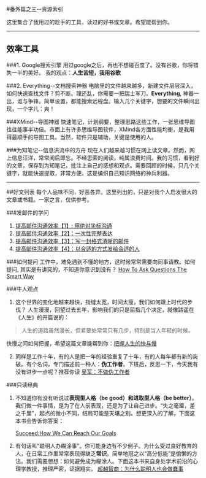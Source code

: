 #番外篇之三--资源索引

这里集合了我用过的趁手的工具，读过的好书或文章。希望能帮到你。

---

## 效率工具

###1. Google搜索引擎
用过google之后，再也不想碰百度了。没有谷歌，你将错失一半的美好。
我的观点：**人生苦短，我用谷歌**

###2. Everything--文档搜索神器
电脑里的文件越来越多，新建文件层层深入，如何快速查找文件？剪不断。理还乱，你需要一把瑞士军刀。**Everything**, 神器一出，谁与争锋。简单设置，都能搜索远程盘。输入几个关键字，想要的文件瞬间出现，一个字儿：爽！

###XMind--导图神器
快速笔记，计划纲要，整理思路这些工作，一张思维导图往往能事半功倍。市面上有许多思维导图软件，XMind各方面性能均衡，是我用得最顺手的导图工具。当然，软件只是辅助，关键是使用的人。

###为知笔记--信息洪流中的方舟
现在人们越来越习惯在网上读文章。然而，网上信息汪洋，常常阅后即忘。不经思索的阅读，纯属浪费时间。我的习惯，看到好的文章，保存到为知笔记，批注上自己的感想和观点。需要回顾的时候，只几个关键字，就能快速提取，非常方便。这是编织自己知识网络的神兵利器。

---
##好文列表
每个人品味不同，好恶各异。这里列出的，只是对我个人启发很大的文章或书籍。一家之言，仅供参考。

###发邮件的学问
1. [提高邮件沟通效率【1】: 用绝对坐标沟通](http://mp.weixin.qq.com/s/qwNFfgH5B13povwiFiGjtg)
2. [提高邮件沟通效率【2】：一次性完整表达](http://mp.weixin.qq.com/s/sugfJy7cVNONCnYslPyYGw)
3. [提高邮件沟通效率【3】：写一封格式清晰的邮件](http://mp.weixin.qq.com/s/Li25WAPId_gkNQ2tfl6daA)
4. [提高邮件沟通效率【4】：以合适的方式发给合适的人](http://mp.weixin.qq.com/s/vxKcpSPItkOY-5X_hkaB9w)

###如何提问
工作中，难免遇到不懂的地方，这时候常常需要向同事请教。如何提问, 其实是有讲究的，不知道你意识到没有？
[How To Ask Questions The Smart Way](http://www.catb.org/~esr/faqs/smart-questions.html)

###牛人观点

1. 这个世界的变化地越来越快，指缝太宽，时间太瘦，我们如何跟上时代的步伐？
   人生漫漫，回望过去五年，影响我们的只是屈指几个决定，就像路遥在《人生》的开篇说的：
>人生的道路虽然漫长，但紧要处常常只有几步，特别是当人年轻的时候。

 快慢之间如何把握，希望这篇文章能帮到你：[把握人生的快与慢](http://mp.weixin.qq.com/s/dP-C2HS_PSWWgfcJuNcxaQ)

2. 同样是工作十年，有的人是把一年的经验重复了十年，有的人每年都有新的突破。有个名词，专门描述前一种人：**伪工作者**。下班后，反思一下，今天我有没有进步一点呢？推荐你读 [吴军：不做伪工作者](https://h5.sao.cn/magazine/detail?alias=q7uwtoh5)

###只读经典

1. 不知道你有没有听说过**表现型人格（be good）**和**进取型人格（be better）**。我们做一件事情，是为了在人前表现，还是为了让自己进步。“失之毫厘，差之千里”，起点的微小不同，结局可能是天壤之别。想更深入的了解，下面这本书会告诉你答案：

   [Succeed:How We Can Reach Our Goals](https://book.douban.com/subject/5934941/)

2. 有句话叫“聪明人办糊涂事”。你可能身边有不少例子。为什么受过良好教育的人，在日常工作里常常表现得缺乏**常识**。简单地冠之以“高分低能”是偷懒的方法。我们需要想想：如何避免成为糊涂人。下面这本书来自身处学术前沿的心理学教授，推理严密，证据翔实。
   [超越智商：为什么聪明人也会做蠢事](https://read.douban.com/ebook/13036913/?icn=profile-guess)

